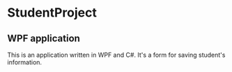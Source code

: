 # StudentProject
## WPF application
This is an application written in WPF and C#. It's a form for saving student's information. 
